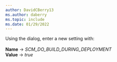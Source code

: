 ```yaml
---
author: DavidCBerry13
ms.author: daberry
ms.topic: include
ms.date: 01/29/2022
---
```

Using the dialog, enter a new setting with:<br>
<br>
**Name** &rarr; *SCM_DO_BUILD_DURING_DEPLOYMENT*<br>
**Value** &rarr; *true*<br>